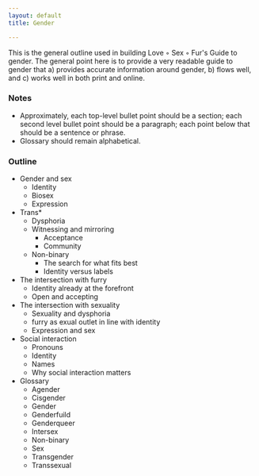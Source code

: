 ```yaml
---
layout: default
title: Gender

---
```


This is the general outline used in building Love ◦ Sex ◦ Fur's Guide to gender.
The general point here is to provide a very readable guide to gender that a)
provides accurate information around gender, b) flows well, and c) works well in
both print and online.

### Notes
* Approximately, each top-level bullet point should be  a section; each second
  level bullet point should be a paragraph; each point below that should be a
  sentence or phrase.
* Glossary should remain alphabetical.

### Outline
* Gender and sex
  * Identity
  * Biosex
  * Expression
* Trans\*
  * Dysphoria
  * Witnessing and mirroring
    * Acceptance
    * Community
  * Non-binary
    * The search for what fits best
    * Identity versus labels
* The intersection with furry
  * Identity already at the forefront
  * Open and accepting
* The intersection with sexuality
  * Sexuality and dysphoria
  * furry as exual outlet in line with identity
  * Expression and sex
* Social interaction
  * Pronouns
  * Identity
  * Names
  * Why social interaction matters
* Glossary
  * Agender
  * Cisgender
  * Gender
  * Genderfuild
  * Genderqueer
  * Intersex
  * Non-binary
  * Sex
  * Transgender
  * Transsexual
